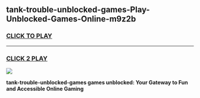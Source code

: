 
## tank-trouble-unblocked-games-Play-Unblocked-Games-Online-m9z2b
<h3>
<a href="https://premium76.site?title=tank-trouble-unblocked-games&ref=25A">CLICK TO PLAY</a></h3>
<hr>

<h3>
<a href="https://premium76.site?title=tank-trouble-unblocked-games&ref=25A">CLICK 2 PLAY</a>
  
</h3>

<a href="https://premium76.site?title=tank-trouble-unblocked-games&ref=25A"><img src="https://clearcache.store/games.png"></a>


**tank-trouble-unblocked-games games unblocked: Your Gateway to Fun and Accessible Online Gaming**
